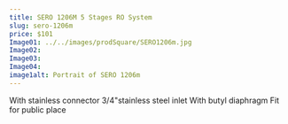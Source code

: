 ```yaml
---
title: SERO 1206M 5 Stages RO System
slug: sero-1206m
price: $101
Image01: ../../images/prodSquare/SERO1206m.jpg
Image02: 
Image03: 
Image04: 
image1alt: Portrait of SERO 1206m
---
```

With stainless connector 3/4"stainless steel inlet With butyl diaphragm Fit for public place
